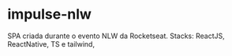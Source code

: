 # impulse-nlw
SPA criada durante o evento NLW da Rocketseat. Stacks: ReactJS, ReactNative, TS e tailwind,
